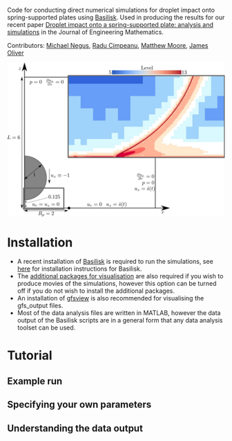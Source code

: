 Code for conducting direct numerical simulations for droplet impact onto 
spring-supported plates using [Basilisk](<http://basilisk.fr/>). Used in 
producing the results for our recent paper [Droplet impact onto a spring-supported plate: analysis and simulations](<https://link.springer.com/article/10.1007/s10665-021-10107-5/>) in the Journal of Engineering Mathematics.

Contributors: [Michael Negus](<https://www.maths.ox.ac.uk/people/michael.negus>), [Radu Cimpeanu](<https://warwick.ac.uk/fac/sci/maths/people/staff/cimpeanu/>), [Matthew Moore](<https://www.hull.ac.uk/staff-directory/matthew-moore>), [James Oliver](<https://www.maths.ox.ac.uk/people/james.oliver>)

![Program Screenshot](assets/images/dns_set_up.jpg)


# Installation
* A recent installation of [Basilisk](<http://basilisk.fr/>) is required to run 
the simulations, see [here](<http://basilisk.fr/src/INSTALL>) for installation
instructions for Basilisk. 
* The [additional packages for visualisation](<http://basilisk.fr/src/gl/INSTALL>) 
are also required if you wish to produce movies of the simulations, however this
option can be turned off if you do not wish to install the additional packages.
* An installation of [gfsview](http://gfs.sourceforge.net/wiki/index.php/Main_Page) 
is also recommended for visualising the gfs_output files.
* Most of the data analysis files are written in MATLAB, however the data 
output of the Basilisk scripts are in a general form that any data analysis
toolset can be used.


# Tutorial
## Example run

## Specifying your own parameters

## Understanding the data output



<!-- ## The problem
* We wish to study the dynamics of droplets impacting onto deformable substrates, such as elastic sheets or cling film (see [Splashing on elastic membranes: The importance of early-time dynamics](<https://aip.scitation.org/doi/full/10.1063/1.2969755>)).
* As a first step towards this goal, we would like to conduct simulations of impact onto flat plates which are restricted to moving in the vertical direction
* This requires embedding a solid into the computational domain of the problem
* Basilisk currently only supports embedding solids in two-phase problems when only one of the phases makes contact with the solid (such as [flow over a bump](<http://basilisk.fr/src/examples/gaussian-ns.c>))
* The issue here is that both the air and the liquid phase will meet the substrate during droplet impact, so we cannot embed a solid in the same way that is currently implemented in Basilisk

## Proposed solution
* We can create artifical solids by using "Stephane's Trick", which was used to [move a cylinder through a liquid](<http://basilisk.fr/sandbox/popinet/movingcylinder.c>)
* The idea is to create another volume fraction (here we call it plate[]), which is 1 inside the plate and 0 outside of the plate
* In order for the plate to act as a solid, we need to impose the kinematic condition on the velocity (that is the vertical velocity of the fluid needs to match the plate speed)

## Goal
Conduct simulations of axisymmetric droplet impact onto a moving plate, where the displacement of the plate is determined by the forces felt on it from the droplet. In particular, we wish to model the problem of a plate being suspended by a spring and a dashpot, in order to study how elastic and dissipative effects on the movement affect the dynamics of the droplet. 

## Structure of repository
* This repository is to document the progress we are making into studying impact onto moving plates. Each sub directory documents a different task to complete in order to solve the eventual problem of impact onto a plate-spring-dashpot system -->